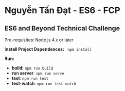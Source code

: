 # Nguyễn Tấn Đạt - ES6 - FCP

ES6 and Beyond Technical Challenge
----------

Pre-requisites: Node.js 4.x or later

**Install Project Dependences:** ` npm install`

**Run:** 
  
-  **build:** `npm run build`
-  **run server**: `npm run serve`
-  **test**: `npm run test`
-  **test-watch**: `npm run test-watch`